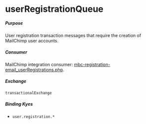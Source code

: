 # userRegistrationQueue

##### Purpose
User registration transaction messages that require the creation of MailChimp user accounts.

##### Consumer
MailChimp integration consumer: [mbc-registration-email_userRegistrations.php](https://github.com/DoSomething/mbc-registration-email/blob/master/mbc-registration-email_userRegistrations.php).

##### Exchange
`transactionalExchange`

##### Binding Kyes
- `user.registration.*`
